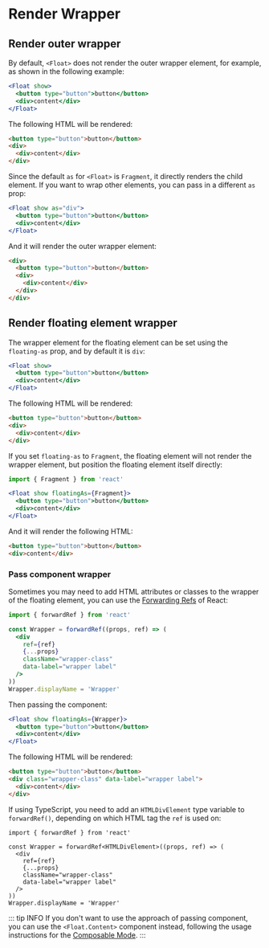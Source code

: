 # Render Wrapper

## Render outer wrapper

By default, `<Float>` does not render the outer wrapper element, for example, as shown in the following example:

```jsx
<Float show>
  <button type="button">button</button>
  <div>content</div>
</Float>
```

The following HTML will be rendered:

```html
<button type="button">button</button>
<div>
  <div>content</div>
</div>
```

Since the default `as` for `<Float>` is `Fragment`, it directly renders the child element. If you want to wrap other elements, you can pass in a different `as` prop:

```jsx {1}
<Float show as="div">
  <button type="button">button</button>
  <div>content</div>
</Float>
```

And it will render the outer wrapper element:

```html {1,6}
<div>
  <button type="button">button</button>
  <div>
    <div>content</div>
  </div>
</div>
```

## Render floating element wrapper

The wrapper element for the floating element can be set using the `floating-as` prop, and by default it is `div`:

```jsx
<Float show>
  <button type="button">button</button>
  <div>content</div>
</Float>
```

The following HTML will be rendered:

```html {2,4}
<button type="button">button</button>
<div>
  <div>content</div>
</div>
```

If you set `floating-as` to `Fragment`, the floating element will not render the wrapper element, but position the floating element itself directly:

```jsx {1}
import { Fragment } from 'react'

<Float show floatingAs={Fragment}>
  <button type="button">button</button>
  <div>content</div>
</Float>
```

And it will render the following HTML:

```html
<button type="button">button</button>
<div>content</div>
```

### Pass component wrapper

Sometimes you may need to add HTML attributes or classes to the wrapper of the floating element, you can use the [Forwarding Refs](https://reactjs.org/docs/forwarding-refs.html) of React:

```jsx
import { forwardRef } from 'react'

const Wrapper = forwardRef((props, ref) => (
  <div
    ref={ref}
    {...props}
    className="wrapper-class"
    data-label="wrapper label"
  />
))
Wrapper.displayName = 'Wrapper'
```

Then passing the component:

```jsx {1}
<Float show floatingAs={Wrapper}>
  <button type="button">button</button>
  <div>content</div>
</Float>
```

The following HTML will be rendered:

```html {2}
<button type="button">button</button>
<div class="wrapper-class" data-label="wrapper label">
  <div>content</div>
</div>
```

If using TypeScript, you need to add an `HTMLDivElement` type variable to `forwardRef()`, depending on which HTML tag the `ref` is used on:

```tsx
import { forwardRef } from 'react'

const Wrapper = forwardRef<HTMLDivElement>((props, ref) => (
  <div
    ref={ref}
    {...props}
    className="wrapper-class"
    data-label="wrapper label"
  />
))
Wrapper.displayName = 'Wrapper'
```

::: tip INFO
If you don't want to use the approach of passing component, you can use the `<Float.Content>` component instead, following the usage instructions for the [Composable Mode](composable-mode.md).
:::
